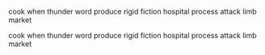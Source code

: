 cook when thunder word produce rigid fiction hospital process attack limb market

cook when thunder word produce rigid fiction hospital process attack limb market